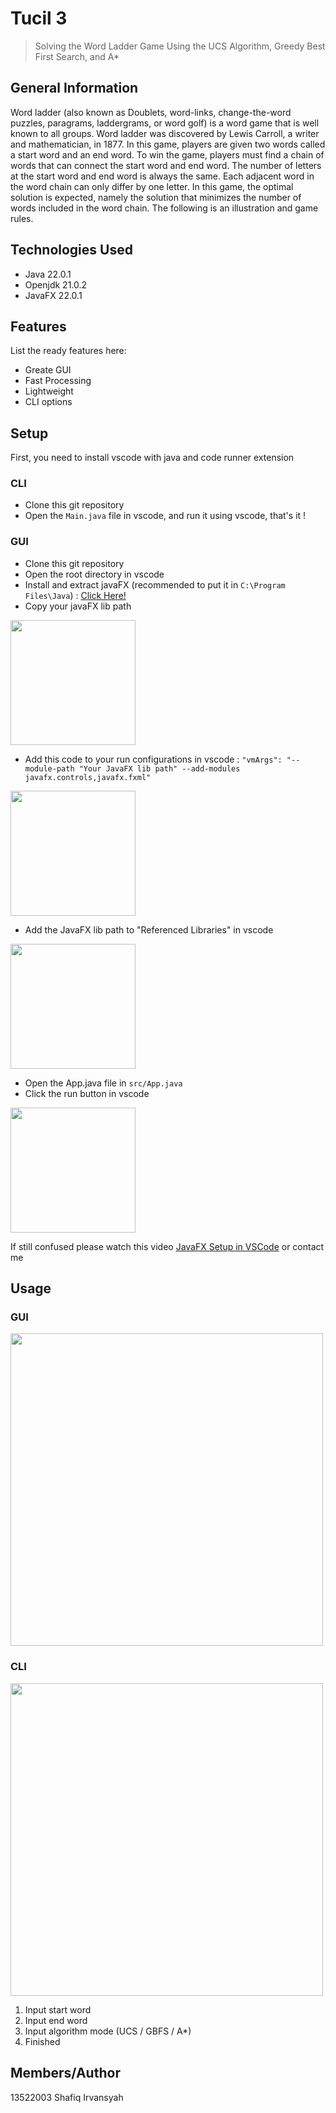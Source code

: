 # Tucil 3
> Solving the Word Ladder Game Using the UCS Algorithm, Greedy Best First Search, and A*

## General Information
Word ladder (also known as Doublets, word-links, change-the-word puzzles, paragrams, laddergrams, or word golf) is a word game that is well known to all groups. Word ladder was discovered by Lewis Carroll, a writer and mathematician, in 1877. In this game, players are given two words called a start word and an end word. To win the game, players must find a chain of words that can connect the start word and end word. The number of letters at the start word and end word is always the same. Each adjacent word in the word chain can only differ by one letter. In this game, the optimal solution is expected, namely the solution that minimizes the number of words included in the word chain. The following is an illustration and game rules.

<!-- You don't have to answer all the questions - just the ones relevant to your project. -->


## Technologies Used
- Java 22.0.1
- Openjdk 21.0.2
- JavaFX 22.0.1

## Features
List the ready features here:
- Greate GUI
- Fast Processing
- Lightweight
- CLI options

## Setup
First, you need to install vscode with java and code runner extension 

### CLI
- Clone this git repository
- Open the `Main.java` file in vscode, and run it using vscode, that's it !
  
### GUI
- Clone this git repository
- Open the root directory in vscode
- Install and extract javaFX (recommended to put it in `C:\Program Files\Java`) : [Click Here!](https://gluonhq.com/products/javafx/)
- Copy your javaFX lib path
<img src="https://github.com/shafiqIrv/Tucil3_13522003/assets/68421940/75b79c13-71b9-4fe0-b10a-463672234fd7" height="200">
  
- Add this code to your run configurations in vscode : `"vmArgs": "--module-path "Your JavaFX lib path" --add-modules javafx.controls,javafx.fxml"`
<img src="https://github.com/shafiqIrv/Tucil3_13522003/assets/68421940/5e398a2f-7b56-4e91-9275-58a7f8b5a463" height="200">

- Add the JavaFX lib path to "Referenced Libraries" in vscode
<img src="https://github.com/shafiqIrv/Tucil3_13522003/assets/68421940/29aa545d-89be-4808-8cd4-d5570cca3f2b" height="200">

- Open the App.java file in `src/App.java`
- Click the run button in vscode
<img src="https://github.com/shafiqIrv/Tucil3_13522003/assets/68421940/819e27a4-aa97-4695-bc9a-0bc36d532aa9" height="200">
  

If still confused please watch this video [JavaFX Setup in VSCode](https://www.youtube.com/watch?v=AubJaosfI-0) or contact me 

## Usage
### GUI
<img src="https://github.com/shafiqIrv/Tucil3_13522003/assets/68421940/23298171-ded9-4d64-b52d-c68ee0b7cebd" width="500">

### CLI
<img src="https://github.com/shafiqIrv/Tucil3_13522003/assets/68421940/3c1d7e86-4c33-4883-b0ba-cc9194d3a013" width="500">



1. Input start word
2. Input end word
3. Input algorithm mode (UCS / GBFS / A\*)
4. Finished




## Members/Author
13522003	Shafiq Irvansyah

<!-- Optional -->
<!-- ## License -->
<!-- This project is open source and available under the [... License](). -->

<!-- You don't have to include all sections - just the one's relevant to your project -->
